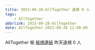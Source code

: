 ```yaml
---
title: 2023-09-28-AllTogether 違規 0 人
tags:
    - AllTogether
abbrlink: 2023-09-28-AllTogether
date: AllTogether-2023-09-28 12:00:00
---
```

AllTogether 板 [板規連結](https://www.ptt.cc/bbs/AllTogether/M.1643211430.A.5FB.html)
昨天違規 0 人
